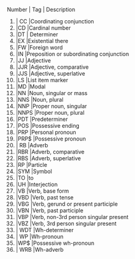 Number | Tag | Description
1.	 | CC	 |Coordinating conjunction
2.	 |CD	 |Cardinal number
3.	 |DT |	Determiner
4.	 |EX	 |Existential there
5.	 |FW	 |Foreign word
6.	 |IN	 |Preposition or subordinating conjunction
7.	 |JJ	 |Adjective
8.	 |JJR	 |Adjective, comparative
9.	 |JJS	 |Adjective, superlative
10.	 |LS	 |List item marker
11.	 |MD	 |Modal
12.	 |NN	 |Noun, singular or mass
13.	 |NNS	 |Noun, plural
14.	 |NNP	 |Proper noun, singular
15.	 |NNPS	 |Proper noun, plural
16.	 |PDT	 |Predeterminer
17.	 |POS	 |Possessive ending
18.	 |PRP	 |Personal pronoun
19.	 |PRP$	 |Possessive pronoun
20. |	RB	 |Adverb
21.	 |RBR	 |Adverb, comparative
22.	 |RBS	 |Adverb, superlative
23.	 |RP	 |Particle
24.	 |SYM	 |Symbol
25.	 |TO	 |to
26.	 |UH	 |Interjection
27.	 |VB	 |Verb, base form
28.	 |VBD	 |Verb, past tense
29.	 |VBG	 |Verb, gerund or present participle
30.	 |VBN	 |Verb, past participle
31.	 |VBP	 |Verb, non-3rd person singular present
32.	 |VBZ	 |Verb, 3rd person singular present
33. |	WDT	 |Wh-determiner
34. |	WP	 |Wh-pronoun
35.	 |WP$	 |Possessive wh-pronoun
36. |	WRB	 |Wh-adverb
